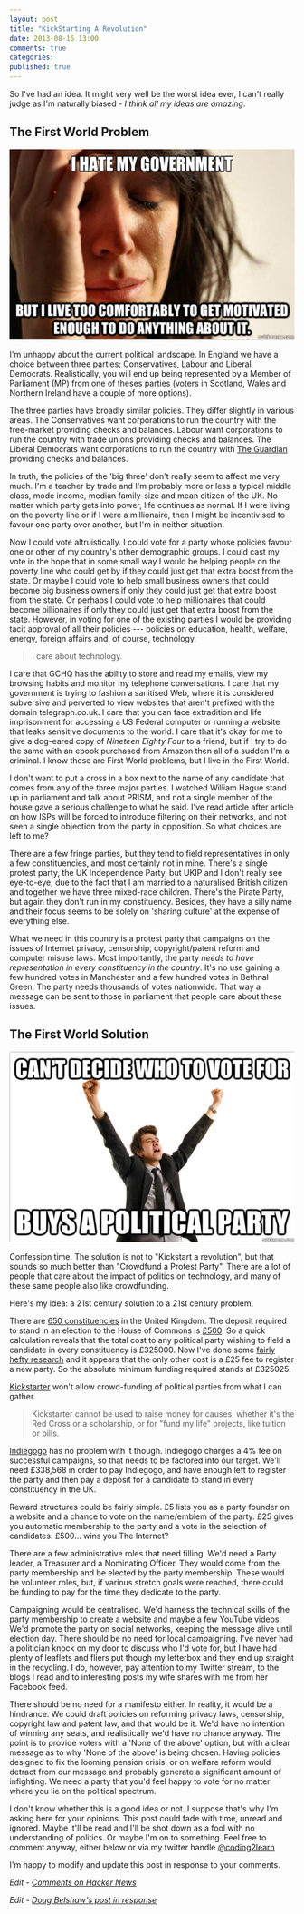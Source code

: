 ```yaml
---
layout: post
title: "KickStarting A Revolution"
date: 2013-08-16 13:00
comments: true
categories: 
published: true
---
```

So I've had an idea. It might very well be the worst idea ever, I can't really judge as I'm naturally biased - _I think all my ideas are amazing_.

## The First World Problem

![First World Problems](/post_images/KickstartARevolution/firstworldproblems.png)

I'm unhappy about the current political landscape. In England we have a choice between three parties; Conservatives, Labour and Liberal Democrats. Realistically, you will end up being represented by a Member of Parliament (MP) from one of theses parties (voters in Scotland, Wales and Northern Ireland have a couple of more options).

The three parties have broadly similar policies. They differ slightly in various areas. The Conservatives want corporations to run the country with the free-market providing checks and balances. Labour want corporations to run the country with trade unions providing checks and balances. The Liberal Democrats want corporations to run the country with [The Guardian](http://www.theguardian.com/uk) providing checks and balances.

In truth, the policies of the 'big three' don't really seem to affect me very much. I'm a teacher by trade and I'm probably more or less a typical middle class, mode income, median family-size and mean citizen of the UK. No matter which party gets into power, life continues as normal. If I were living on the poverty line or if I were a millionaire, then I might be incentivised to favour one party over another, but I'm in neither situation.

Now I could vote altruistically. I could vote for a party whose policies favour one or other of my country's other demographic groups. I could cast my vote in the hope that in some small way I would be helping people on the poverty line who could get by if they could just get that extra boost from the state. Or maybe I could vote to help small business owners that could become big business owners if only they could just get that extra boost from the state. Or perhaps I could vote to help millionaires that could become billionaires if only they could just get that extra boost from the state. However, in voting for one of the existing parties I would be providing tacit approval of all their policies --- policies on education, health, welfare, energy, foreign affairs and, of course, technology.

> I care about technology.

I care that GCHQ has the ability to store and read my emails, view my browsing habits and monitor my telephone conversations. I care that my government is trying to fashion a sanitised Web, where it is considered subversive and perverted to view websites that aren't prefixed with the domain telegraph.co.uk. I care that you can face extradition and life imprisonment for accessing a US Federal computer or running a website that leaks sensitive documents to the world. I care that it's okay for me to give a dog-eared copy of _Nineteen Eighty Four_ to a friend, but if I try to do the same with an ebook purchased from Amazon then all of a sudden I'm a criminal. I know these are First World problems, but I live in the First World.

I don't want to put a cross in a box next to the name of any candidate that comes from any of the three major parties. I watched William Hague stand up in parliament and talk about PRISM, and not a single member of the house gave a serious challenge to what he said. I've read article after article on how ISPs will be forced to introduce filtering on their networks, and not seen a single objection from the party in opposition. So what choices are left to me?

There are a few fringe parties, but they tend to field representatives in only a few constituencies, and most certainly not in mine. There's a single protest party, the UK Independence Party, but UKIP and I don't really see eye-to-eye, due to the fact that I am married to a naturalised British citizen and together we have three mixed-race children. There's the Pirate Party, but again they don't run in my constituency. Besides, they have a silly name and their focus seems to be solely on 'sharing culture' at the expense of everything else. 

What we need in this country is a protest party that campaigns on the issues of Internet privacy, censorship, copyright/patent reform and computer misuse laws. Most importantly, the party _needs to have representation in every constituency in the country_. It's no use gaining a few hundred votes in Manchester and a few hundred votes in Bethnal Green. The party needs thousands of votes nationwide. That way a message can be sent to those in parliament that people care about these issues.

## The First World Solution

![First World Solutions](/post_images/KickstartARevolution/firstworldsolutions.png)

Confession time. The solution is not to "Kickstart a revolution", but that sounds so much better than "Crowdfund a Protest Party". There are a lot of people that care about the impact of politics on technology, and many of these same people also like crowdfunding.

Here's my idea: a 21st century solution to a 21st century problem.

There are [650 constituencies](http://en.wikipedia.org/wiki/List_of_United_Kingdom_Parliament_constituencies) in the United Kingdom. The deposit required to stand in an election to the House of Commons is [£500](http://en.wikipedia.org/wiki/Deposit_(politics)). So a quick calculation reveals that the total cost to any political party wishing to field a candidate in every constituency is £325000. Now I've done some [fairly hefty research](http://lmgtfy.com/?q=registering+political+party+uk) and it appears that the only other cost is a £25 fee to register a new party. So the absolute minimum funding required stands at £325025.

[Kickstarter](http://www.kickstarter.com/help/guidelines?ref=footer) won't allow crowd-funding of political parties from what I can gather.

> Kickstarter cannot be used to raise money for causes, whether it's the Red Cross or a scholarship, or for "fund my life" projects, like tuition or bills.

[Indiegogo](http://www.indiegogo.com/) has no problem with it though. Indiegogo charges a 4% fee on successful campaigns, so that needs to be factored into our target. We'll need £338,568 in order to pay Indiegogo, and have enough left to register the party and then pay a deposit for a candidate to stand in every constituency in the UK.

Reward structures could be fairly simple. £5 lists you as a party founder on a website and a chance to vote on the name/emblem of the party. £25 gives you automatic membership to the party and a vote in the selection of candidates. £500... wins you The Internet?

There are a few administrative roles that need filling. We'd need a Party leader, a Treasurer and a Nominating Officer. They would come from the party membership and be elected by the party membership. These would be volunteer roles, but, if various stretch goals were reached, there could be funding to pay for the time they dedicate to the party. 

Campaigning would be centralised. We'd harness the technical skills of the party membership to create a website and maybe a few YouTube videos. We'd promote the party on social networks, keeping the message alive until election day. There should be no need for local campaigning. I've never had a politician knock on my door to discuss who I'd vote for, but I have had plenty of leaflets and fliers put though my letterbox and they end up straight in the recycling. I do, however, pay attention to my Twitter stream, to the blogs I read and to interesting posts my wife shares with me from her Facebook feed.

There should be no need for a manifesto either. In reality, it would be a hindrance. We could draft policies on reforming privacy laws, censorship, copyright law and patent law, and that would be it. We'd have no intention of winning any seats, and realistically we'd have no chance anyway. The point is to provide voters with a 'None of the above' option, but with a clear message as to why 'None of the above' is being chosen. Having policies designed to fix the looming pension crisis, or on welfare reform would detract from our message and probably generate a significant amount of infighting. We need a party that you'd feel happy to vote for no matter where you lie on the political spectrum.

I don't know whether this is a good idea or not. I suppose that's why I'm asking here for your opinions. This post could fade with time, unread and ignored. Maybe it'll be read and I'll be shot down as a fool with no understanding of politics. Or maybe I'm on to something. Feel free to comment anyway, either below or via my twitter handle [@coding2learn](https://twitter.com/coding2learn)

I'm happy to modify and update this post in response to your comments.

_Edit - [Comments on Hacker News](https://news.ycombinator.com/item?id=6232071)_

_Edit - [Doug Belshaw's post in response](http://discours.es/post/we-need-a-viable-protest-party-for-the-next-uk-election)_
